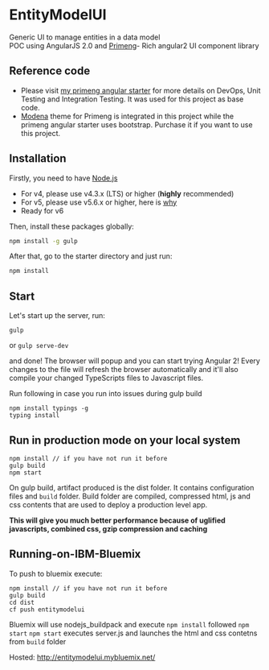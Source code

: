 # EntityModelUI
Generic UI to manage entities in a data model   
POC using AngularJS 2.0 and [Primeng](http://www.primefaces.org/primeng/#/)- Rich angular2 UI component library   


## Reference code
* Please visit [my primeng angular starter](https://github.com/sanketsw/primeng-aungular-starter) for more details on DevOps, Unit Testing and Integration Testing. It was used for this project as base code.
* [Modena](http://www.primefaces.org/layouts/modena-primeng) theme for Primeng is integrated in this project while the primeng angular starter uses bootstrap. Purchase it if you want to use this project.

## Installation
Firstly, you need to have [Node.js](https://nodejs.org/en/)
- For v4, please use v4.3.x (LTS) or higher (**highly** recommended)
- For v5, please use v5.6.x or higher, here is [why](https://nodejs.org/en/blog/vulnerability/february-2016-security-releases/)
- Ready for v6

Then, install these packages globally:
```bash
npm install -g gulp
```

After that, go to the starter directory and just run:
```bash
npm install
```


## Start
Let's start up the server, run:   
```
gulp
```
or `gulp serve-dev`

and done! The browser will popup and you can start trying Angular 2!
Every changes to the file will refresh the browser automatically
and it'll also compile your changed TypeScripts files to Javascript files.


Run following in case you run into issues during gulp build
```
npm install typings -g
typing install
```

## Run in production mode on your local system
```
npm install // if you have not run it before
gulp build
npm start
```
On gulp build, artifact produced is the dist folder. It contains configuration files and `build` folder. Build folder are compiled, compressed html, js and css contents that are used to deploy a production level app.

**This will give you much better performance because of uglified javascripts, combined css, gzip compression and caching**

## Running-on-IBM-Bluemix

To push to bluemix execute:   
```
npm install // if you have not run it before
gulp build
cd dist
cf push entitymodelui
```

Bluemix will use nodejs_buildpack and execute `npm install` followed `npm start`
`npm start` executes server.js and launches the html and css contetns from `build` folder

Hosted: http://entitymodelui.mybluemix.net/
